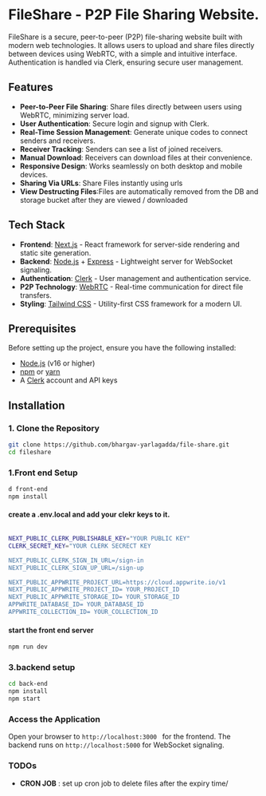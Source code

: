 # FileShare - P2P File Sharing Website.

FileShare is a secure, peer-to-peer (P2P) file-sharing website built with modern web technologies. It allows users to upload and share files directly between devices using WebRTC, with a simple and intuitive interface. Authentication is handled via Clerk, ensuring secure user management.

## Features

- **Peer-to-Peer File Sharing**: Share files directly between users using WebRTC, minimizing server load.
- **User Authentication**: Secure login and signup with Clerk.
- **Real-Time Session Management**: Generate unique codes to connect senders and receivers.
- **Receiver Tracking**: Senders can see a list of joined receivers.
- **Manual Download**: Receivers can download files at their convenience.
- **Responsive Design**: Works seamlessly on both desktop and mobile devices.
- **Sharing Via URLs**: Share Files instantly using urls
- **View Destructing Files**:Files are automatically removed from the DB and storage bucket after they are viewed / downloaded
  

## Tech Stack

- **Frontend**: [Next.js](https://nextjs.org/) - React framework for server-side rendering and static site generation.
- **Backend**: [Node.js](https://nodejs.org/) + [Express](https://expressjs.com/) - Lightweight server for WebSocket signaling.
- **Authentication**: [Clerk](https://clerk.com/) - User management and authentication service.
- **P2P Technology**: [WebRTC](https://webrtc.org/) - Real-time communication for direct file transfers.
- **Styling**: [Tailwind CSS](https://tailwindcss.com/) - Utility-first CSS framework for a modern UI.

## Prerequisites

Before setting up the project, ensure you have the following installed:

- [Node.js](https://nodejs.org/) (v16 or higher)
- [npm](https://www.npmjs.com/) or [yarn](https://yarnpkg.com/)
- A [Clerk](https://clerk.com/) account and API keys

## Installation

### 1. Clone the Repository
```bash
git clone https://github.com/bhargav-yarlagadda/file-share.git
cd fileshare
````


### 1.Front end Setup
```bash
d front-end
npm install
````
#### create a .env.local and add your clekr keys to it.
```bash

NEXT_PUBLIC_CLERK_PUBLISHABLE_KEY="YOUR PUBLIC KEY"
CLERK_SECRET_KEY="YOUR CLERK SECRECT KEY

NEXT_PUBLIC_CLERK_SIGN_IN_URL=/sign-in
NEXT_PUBLIC_CLERK_SIGN_UP_URL=/sign-up

NEXT_PUBLIC_APPWRITE_PROJECT_URL=https://cloud.appwrite.io/v1
NEXT_PUBLIC_APPWRITE_PROJECT_ID= YOUR_PROJECT_ID
NEXT_PUBLIC_APPWRITE_STORAGE_ID= YOUR_STORAGE_ID
APPWRITE_DATABASE_ID= YOUR_DATABASE_ID
APPWRITE_COLLECTION_ID= YOUR_COLLECTION_ID


```

#### start the front end server
```bash
npm run dev
```
### 3.backend setup
```bash
cd back-end
npm install
npm start
````


### Access the Application
Open your browser to `http://localhost:3000 `  for the frontend.
The backend runs on `http://localhost:5000` for WebSocket signaling.

### TODOs
- **CRON JOB** : set up cron job to delete files after the expiry time/


